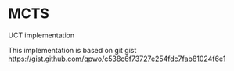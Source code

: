 # MCTS
UCT implementation


This implementation is based on git gist https://gist.github.com/qpwo/c538c6f73727e254fdc7fab81024f6e1
